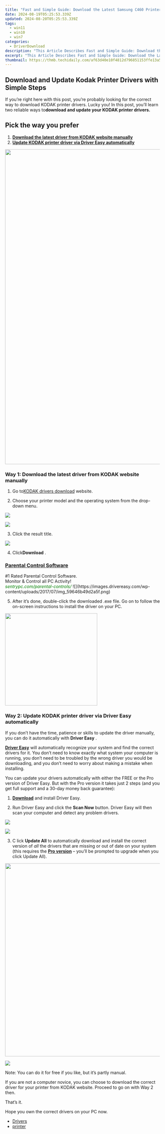 ```yaml
---
title: "Fast and Simple Guide: Download the Latest Samsung C460 Printer Drivers"
date: 2024-08-19T05:25:53.339Z
updated: 2024-08-20T05:25:53.339Z
tags:
  - win11
  - win10
  - win7
categories:
  - DriverDownload
description: "This Article Describes Fast and Simple Guide: Download the Latest Samsung C460 Printer Drivers"
excerpt: "This Article Describes Fast and Simple Guide: Download the Latest Samsung C460 Printer Drivers"
thumbnail: https://thmb.techidaily.com/af63d40e10f4812d796851153ffe13a5133162342ccf375cf2e9337e968d99eb.jpg
---
```


## Download and Update Kodak Printer Drivers with Simple Steps

If you’re right here with this post, you’re probably looking for the correct way to download KODAK printer drivers. Lucky you! In this post, you’ll learn two reliable ways to**download and update your KODAK printer drivers.**

## Pick the way you prefer

1. [**Download the latest driver from KODAK website manually**](https://tools.techidaily.com/drivereasy/download/)
2. **[Update KODAK printer driver via Driver Easy automatically](https://tools.techidaily.com/drivereasy/download/)**

<!-- affiliate ads begin -->
<a href="https://ephamedtechinc.pxf.io/c/5597632/2097466/26400?prodsku=B700" target="_top" id="2097466"><img src="//a.impactradius-go.com/display-ad/26400-2097466" border="0" alt="" width="2048" height="1024"/></a><img height="0" width="0" src="https://imp.pxf.io/i/5597632/2097466/26400" style="position:absolute;visibility:hidden;" border="0" />
<!-- affiliate ads end -->
### Way 1: Download the latest driver from KODAK website manually

 1) Go to[KODAK drivers download](https://support.en.kodak.com/app/answers/list/c/890/selected/true) website.  
  
 2) Choose your printer model and the operating system from the drop-down menu.

<!-- affiliate ads begin -->
<a href="https://secure.2checkout.com/order/checkout.php?PRODS=19080710&QTY=1&AFFILIATE=108875&CART=1"><img src="https://smart-seo-tool.com/images/SmartSEOAuditorBox.png" border="0"></a>
<!-- affiliate ads end -->
![](https://images.drivereasy.com/wp-content/uploads/2017/07/img_596453febfa88.png)

3) Click the result title.

![](https://images.drivereasy.com/wp-content/uploads/2017/07/img_5964547a6e797.png)

 4) Click**Download** .

<!-- affiliate ads begin -->
<h3 id="200610"><a href="https://sentrypc.7eer.net/c/5597632/200610/3022">Parental Control Software</a></h3>
<span class="text-ad-content">
	#1 Rated Parental Control Software.<br/>
	Monitor & Control all PC Activity!<br/>
		<cite style="color:green">sentrypc.com/parental-controls/</cite>
	</span><img height="0" width="0" src="https://sentrypc.7eer.net/i/5597632/200610/3022" style="position:absolute;visibility:hidden;" border="0" />
<!-- affiliate ads end -->
![](https://images.drivereasy.com/wp-content/uploads/2017/07/img_59646b49d2a5f.png)

 5) After it’s done, double-click the downloaded .exe file. Go on to follow the on-screen instructions to install the driver on your PC.

<!-- affiliate ads begin -->
<a href="https://natural-cycles.sjv.io/c/5597632/2072199/17885" target="_top" id="2072199"><img src="//a.impactradius-go.com/display-ad/17885-2072199" border="0" alt="" width="300" height="300"/></a><img height="0" width="0" src="https://imp.pxf.io/i/5597632/2072199/17885" style="position:absolute;visibility:hidden;" border="0" />
<!-- affiliate ads end -->
### Way 2: Update KODAK printer driver via Driver Easy automatically

 If you don’t have the time, patience or skills to update the driver manually, you can do it automatically with **Driver Easy** .

**[Driver Easy](https://tools.techidaily.com/drivereasy/download/)**  will automatically recognize your system and find the correct drivers for it. You don’t need to know exactly what system your computer is running, you don’t need to be troubled by the wrong driver you would be downloading, and you don’t need to worry about making a mistake when installing.

 You can update your drivers automatically with either the FREE or the Pro version of Driver Easy. But with the Pro version it takes just 2 steps (and you get full support and a 30-day money back guarantee):

 1) **[Download](https://tools.techidaily.com/drivereasy/download/)**  and install Driver Easy.

 2) Run Driver Easy and click the **Scan Now**  button. Driver Easy will then scan your computer and detect any problem drivers.

<!-- affiliate ads begin -->
<a href="https://estore.winxdvd.com/order/checkout.php?PRODS=4081991&QTY=1&AFFILIATE=108875&CART=1"><img src="https://www.winxdvd.com/affiliate/new-banner/wt-500x500.jpg" border="0"></a>
<!-- affiliate ads end -->
![](https://images.drivereasy.com/wp-content/uploads/2017/07/img_59645009b2fe2.jpg)

3) C  lick **Update All** to automatically download and install the correct version of _all_  the drivers that are missing or out of date on your system (this requires the [**Pro version**](https://tools.techidaily.com/drivereasy/download/)  – you’ll be prompted to upgrade when you click Update All).

<!-- affiliate ads begin -->
<a href="https://versadesk.pxf.io/c/5597632/1892107/21290" target="_top" id="1892107"><img src="//a.impactradius-go.com/display-ad/21290-1892107" border="0" alt="" width="1200" height="628"/></a><img height="0" width="0" src="https://imp.pxf.io/i/5597632/1892107/21290" style="position:absolute;visibility:hidden;" border="0" />
<!-- affiliate ads end -->
![](https://images.drivereasy.com/wp-content/uploads/2017/07/img_59644712ce2ca.jpg)

 Note: You can do it for free if you like, but it’s partly manual.

 If you are not a computer novice, you can choose to download the correct driver for your printer from KODAK website. Proceed to go on with Way 2 then.

 That’s it.

Hope you own the correct drivers on your PC now.

* [Drivers](https://tools.techidaily.com/drivereasy/download/)
* [printer](https://tools.techidaily.com/drivereasy/download/)

<ins class="adsbygoogle"
     style="display:block"
     data-ad-format="autorelaxed"
     data-ad-client="ca-pub-7571918770474297"
     data-ad-slot="1223367746"></ins>



<ins class="adsbygoogle"
     style="display:block"
     data-ad-client="ca-pub-7571918770474297"
     data-ad-slot="8358498916"
     data-ad-format="auto"
     data-full-width-responsive="true"></ins>


